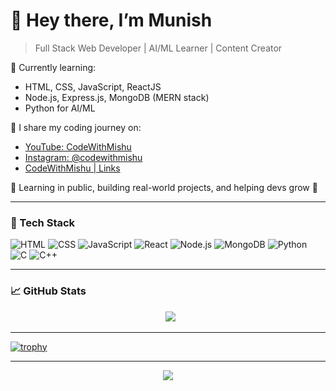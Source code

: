 # 👋 Hey there, I’m Munish

> Full Stack Web Developer | AI/ML Learner | Content Creator

🎯 Currently learning:
- HTML, CSS, JavaScript, ReactJS
- Node.js, Express.js, MongoDB (MERN stack)
- Python for AI/ML

📸 I share my coding journey on:
- [YouTube: CodeWithMishu](http://youtube.com/@CodeWithMishu)
- [Instagram: @codewithmishu](https://www.instagram.com/codewithmishu?igsh=MTg0MDR4eHdjaG1uaA==)
- [CodeWithMishu | Links](https://codewithmishu.vercel.app/)

🧠 Learning in public, building real-world projects, and helping devs grow 🚀

---

### 🔧 Tech Stack
![HTML](https://img.shields.io/badge/-HTML5-E34F26?style=flat&logo=html5&logoColor=white)
![CSS](https://img.shields.io/badge/-CSS3-1572B6?style=flat&logo=css3)
![JavaScript](https://img.shields.io/badge/-JavaScript-F7DF1E?style=flat&logo=javascript&logoColor=black)
![React](https://img.shields.io/badge/-React-61DAFB?style=flat&logo=react)
![Node.js](https://img.shields.io/badge/-Node.js-339933?style=flat&logo=node.js)
![MongoDB](https://img.shields.io/badge/-MongoDB-47A248?style=flat&logo=mongodb)
![Python](https://img.shields.io/badge/-Python-3776AB?style=flat&logo=python)
![C](https://img.shields.io/badge/-C-00599C?style=flat&logo=c&logoColor=white)
![C++](https://img.shields.io/badge/-C%2B%2B-00599C?style=flat&logo=c%2B%2B&logoColor=white)

---

### 📈 GitHub Stats
<p align="center">
  <img src="https://github-readme-stats.vercel.app/api?username=CodeWithMishu&show_icons=true&theme=radical" />
</p>

---

[![trophy](https://github-profile-trophy.vercel.app/?username=CodeWithMishu&theme=radical)](https://github.com/ryo-ma/github-profile-trophy)

---
<p align="center">
  <img src="https://readme-typing-svg.herokuapp.com/?lines=Thanks+for+visiting+my+GitHub!;Keep+Learning,+Keep+Building!&center=true&color=00F5FF&width=500&height=45" />
</p>
